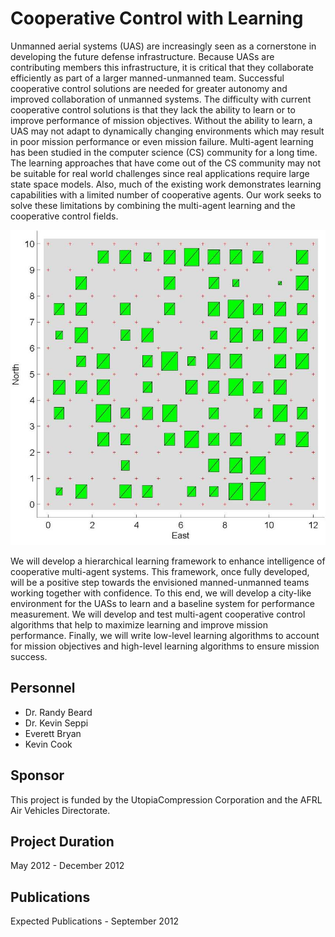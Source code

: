 # Cooperative Control with Learning

Unmanned aerial systems (UAS) are increasingly seen as a cornerstone in developing the future defense infrastructure. Because UASs are contributing members this infrastructure, it is critical that they collaborate efficiently as part of a larger manned-unmanned team. Successful cooperative control solutions are needed for greater autonomy and improved collaboration of unmanned systems. The difficulty with current cooperative control solutions is that they lack the ability to learn or to improve performance of mission objectives. Without the ability to learn, a UAS may not adapt to dynamically changing environments which may result in poor mission performance or even mission failure.
Multi-agent learning has been studied in the computer science (CS) community for a long time. The learning approaches that have come out of the CS community may not be suitable for real world challenges since real applications require large state space models. Also, much of the existing work demonstrates learning capabilities with a limited number of cooperative agents. Our work seeks to solve these limitations by combining the multi-agent learning and the cooperative control fields.

![](assets/cooperative_control_with_learning/citygrid.jpg)

We will develop a hierarchical learning framework to enhance intelligence of cooperative multi-agent systems. This framework, once fully developed, will be a positive step towards the envisioned manned-unmanned teams working together with confidence. To this end, we will develop a city-like environment for the UASs to learn and a baseline system for performance measurement. We will develop and test multi-agent cooperative control algorithms that help to maximize learning and improve mission performance. Finally, we will write low-level learning algorithms to account for mission objectives and high-level learning algorithms to ensure mission success.

## Personnel

- Dr. Randy Beard
- Dr. Kevin Seppi
- Everett Bryan
- Kevin Cook

## Sponsor

This project is funded by the UtopiaCompression Corporation and the AFRL Air Vehicles Directorate.

## Project Duration

May 2012 - December 2012

## Publications

Expected Publications - September 2012
